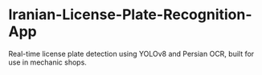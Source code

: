 # Iranian-License-Plate-Recognition-App
Real-time license plate detection using YOLOv8 and Persian OCR, built for use in mechanic shops.
